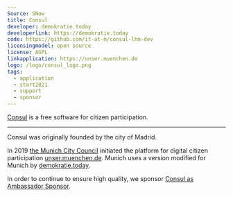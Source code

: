 ```yaml
---
Source: SNow
title: Consul
developer: demokratie.today
developerlink: https://demokratie.today
code: https://github.com/it-at-m/consul-lhm-dev
licensingmodel: open source
license: AGPL
linkapplication: https://unser.muenchen.de
logo: /logo/consul_logo.png
tags:
  - application
  - start2021
  - support
  - sponsor
---
```


[Consul](https://consuldemocracy.org) is a free software for citizen participation.

---

Consul was originally founded by the city of Madrid.

In 2019 [the Munich City Council](https://www.muenchen-transparent.de/antraege/5651290) initiated the platform for digital citizen participation [unser.muenchen.de](https://unser.muenchen.de).
Munich uses a version modified for Munich by [demokratie.today](https://demokratie.today).

In order to continue to ensure high quality, we sponsor [Consul as Ambassador Sponsor](https://consuldemocracy.org/2024/09/welcoming-our-first-official-project-sponsor/).
